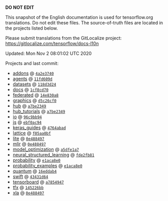 __DO NOT EDIT__

This snapshot of the English documentation is used for tensorflow.org
translations. Do not edit these files. The source-of-truth files are located in
the projects listed below.

Please submit translations from the GitLocalize project: https://gitlocalize.com/tensorflow/docs-l10n

Updated: Mon Nov  2 08:01:02 UTC 2020

Projects and last commit:

- [addons](https://github.com/tensorflow/addons/tree/master/docs) @ <a href='https://github.com/tensorflow/addons/commit/4a2e374031c1b51b226494af95a1555633645640'><code>4a2e3740</code></a>
- [agents](https://github.com/tensorflow/agents/tree/master/docs) @ <a href='https://github.com/tensorflow/agents/commit/11fd609d20ee86383e951ef443b35deae8e64e90'><code>11fd609d</code></a>
- [datasets](https://github.com/tensorflow/datasets/tree/master/docs) @ <a href='https://github.com/tensorflow/datasets/commit/118d3d2472a3bf2703d1374e25c2223dc7942c13'><code>118d3d24</code></a>
- [docs](https://github.com/tensorflow/docs/tree/master/site/en) @ <a href='https://github.com/tensorflow/docs/commit/1cf8cd70c521627de43add2f566c814719281824'><code>1cf8cd70</code></a>
- [federated](https://github.com/tensorflow/federated/tree/master/docs) @ <a href='https://github.com/tensorflow/federated/commit/14e830a855b6bcb9687dff88e1600664a93fddcd'><code>14e830a8</code></a>
- [graphics](https://github.com/tensorflow/graphics/tree/master/tensorflow_graphics/g3doc) @ <a href='https://github.com/tensorflow/graphics/commit/d5c26cf05125e5c096f5b2cde6c85f88c7df2d59'><code>d5c26cf0</code></a>
- [hub](https://github.com/tensorflow/hub/tree/master/docs) @ <a href='https://github.com/tensorflow/hub/commit/a7be23499212ff03ea2517e1d695f32f53c4dbde'><code>a7be2349</code></a>
- [hub_tutorials](https://github.com/tensorflow/hub/tree/master/examples/colab) @ <a href='https://github.com/tensorflow/hub/commit/a7be23499212ff03ea2517e1d695f32f53c4dbde'><code>a7be2349</code></a>
- [io](https://github.com/tensorflow/io/tree/master/docs) @ <a href='https://github.com/tensorflow/io/commit/96c9bb9458e2fa6c646545e0d4ef106a29aabffd'><code>96c9bb94</code></a>
- [js](https://github.com/tensorflow/tfjs-website/tree/master/docs) @ <a href='https://github.com/tensorflow/tfjs-website/commit/ebf0ac944eab1f94c9d01f9430ba147f52fc937c'><code>ebf0ac94</code></a>
- [keras_guides](https://github.com/tensorflow/docs/tree/snapshot-keras/site/en/guide/keras) @ <a href='https://github.com/tensorflow/docs/commit/4764abad680f9698f8ba9ace121ac9d0d9cb69af'><code>4764abad</code></a>
- [lattice](https://github.com/tensorflow/lattice/tree/master/docs) @ <a href='https://github.com/tensorflow/lattice/commit/f05aa0bf2e85756f7a5f49f1378f0d1e428bea2d'><code>f05aa0bf</code></a>
- [lite](https://github.com/tensorflow/tensorflow/tree/master/tensorflow/lite/g3doc) @ <a href='https://github.com/tensorflow/tensorflow/commit/0e48849777bc46b021f832b19df831b0a4e183b1'><code>0e488497</code></a>
- [mlir](https://github.com/tensorflow/tensorflow/tree/master/tensorflow/compiler/mlir/g3doc) @ <a href='https://github.com/tensorflow/tensorflow/commit/0e48849777bc46b021f832b19df831b0a4e183b1'><code>0e488497</code></a>
- [model_optimization](https://github.com/tensorflow/model-optimization/tree/master/tensorflow_model_optimization/g3doc) @ <a href='https://github.com/tensorflow/model-optimization/commit/a5dfe1a733c15f16c4c95d6f3dc3c48579db0896'><code>a5dfe1a7</code></a>
- [neural_structured_learning](https://github.com/tensorflow/neural-structured-learning/tree/master/g3doc) @ <a href='https://github.com/tensorflow/neural-structured-learning/commit/fde2fb81d870e15ca3655ea2b28e6f9f352087b0'><code>fde2fb81</code></a>
- [probability](https://github.com/tensorflow/probability/tree/master/tensorflow_probability/g3doc) @ <a href='https://github.com/tensorflow/probability/commit/e1aca8e0bc0d95d4ae61edab21171710f3dbe160'><code>e1aca8e0</code></a>
- [probability_examples](https://github.com/tensorflow/probability/tree/master/tensorflow_probability/examples/jupyter_notebooks) @ <a href='https://github.com/tensorflow/probability/commit/e1aca8e0bc0d95d4ae61edab21171710f3dbe160'><code>e1aca8e0</code></a>
- [quantum](https://github.com/tensorflow/quantum/tree/master/docs) @ <a href='https://github.com/tensorflow/quantum/commit/16eddab4c54a5a024b0a701ea891e842a37eb2f8'><code>16eddab4</code></a>
- [swift](https://github.com/tensorflow/swift/tree/master/docs/site) @ <a href='https://github.com/tensorflow/swift/commit/43431d646f120fb21db64dcbce1140a56e1b410d'><code>43431d64</code></a>
- [tensorboard](https://github.com/tensorflow/tensorboard/tree/master/docs) @ <a href='https://github.com/tensorflow/tensorboard/commit/a78549475be4d164df6ea71059d9adda226fd426'><code>a7854947</code></a>
- [tfx](https://github.com/tensorflow/tfx/tree/master/docs) @ <a href='https://github.com/tensorflow/tfx/commit/145226bb0e3f7f3f708e1292307fba76dad3ba34'><code>145226bb</code></a>
- [xla](https://github.com/tensorflow/tensorflow/tree/master/tensorflow/compiler/xla/g3doc) @ <a href='https://github.com/tensorflow/tensorflow/commit/0e48849777bc46b021f832b19df831b0a4e183b1'><code>0e488497</code></a>

